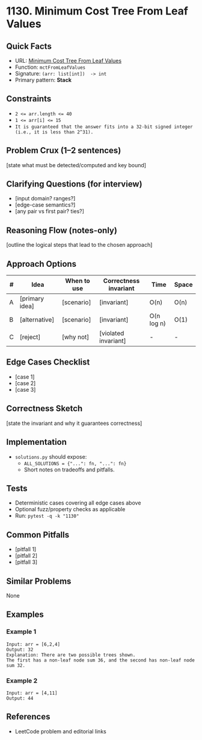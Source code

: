 # 1130. Minimum Cost Tree From Leaf Values

## Quick Facts

- URL: [Minimum Cost Tree From Leaf Values](https://leetcode.com/problems/minimum-cost-tree-from-leaf-values/)
- Function: `mctFromLeafValues`
- Signature: `(arr: list[int])  -> int`
- Primary pattern: **Stack**

## Constraints

- `2 <= arr.length <= 40`
- `1 <= arr[i] <= 15`
- `It is guaranteed that the answer fits into a 32-bit signed integer (i.e., it is less than 2^31).`

## Problem Crux (1–2 sentences)

[state what must be detected/computed and key bound]

## Clarifying Questions (for interview)

- [input domain? ranges?]
- [edge-case semantics?]
- [any pair vs first pair? ties?]

## Reasoning Flow (notes-only)

[outline the logical steps that lead to the chosen approach]

## Approach Options

| # | Idea | When to use | Correctness invariant | Time | Space |
|---|------|-------------|-----------------------|------|-------|
| A | [primary idea] | [scenario] | [invariant] | O(n) | O(n) |
| B | [alternative] | [scenario] | [invariant] | O(n log n) | O(1) |
| C | [reject] | [why not] | [violated invariant] | - | - |

## Edge Cases Checklist

- [case 1]
- [case 2]
- [case 3]

## Correctness Sketch

[state the invariant and why it guarantees correctness]

## Implementation

- `solutions.py` should expose:
  - `ALL_SOLUTIONS = {"...": fn, "...": fn}`
  - Short notes on tradeoffs and pitfalls.

## Tests

- Deterministic cases covering all edge cases above
- Optional fuzz/property checks as applicable
- Run: `pytest -q -k "1130"`

## Common Pitfalls

- [pitfall 1]
- [pitfall 2]
- [pitfall 3]

## Similar Problems

None

## Examples

### Example 1

```text
Input: arr = [6,2,4]
Output: 32
Explanation: There are two possible trees shown.
The first has a non-leaf node sum 36, and the second has non-leaf node sum 32.
```

### Example 2

```text
Input: arr = [4,11]
Output: 44
```

## References

- LeetCode problem and editorial links

